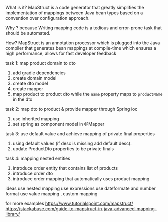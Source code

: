 
What is it?
MapStruct is a code generator that greatly simplifies the implementation of mappings between Java bean types based on a convention over configuration approach.

Why ?
because Writing mapping code is a tedious and error-prone task that should be automated.

How?
MapStruct is an annotation processor which is plugged into the Java compiler that generates bean mappings at compile-time which ensures a high performance, allows for fast developer feedback

task 1: map product domain to dto
1. add gradle dependencies
2. create domain model 
3. create dto model
4. create mapper
5. map product to product dto while the `name` property maps to `productName` in the dto
 
task 2: map dto to product & provide mapper through Spring ioc
1. use inherited mapping 
2. set spring as component model in @Mapper

task 3: use default value and achieve mapping of private final properties 
1. using default values (if desc is missing add default desc).
2. update ProductDto properties to be private finals

task 4: mapping nested entities
1. introduce order entity that contains list of products
2. introduce order dto
3. introduce order mapping that automatically uses product mapping

ideas
use nested mapping
use expressions
use dateformate and number format
use value mapping , custom mapping 

for more examples
https://www.tutorialspoint.com/mapstruct/
https://stackabuse.com/guide-to-mapstruct-in-java-advanced-mapping-library/